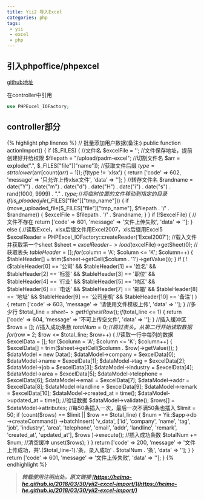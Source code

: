 ```yaml
---
title: Yii2 导入Excel
categories: php
tags:
 - yii
 - excel
 - php
---
```


## 引入phpoffice/phpexcel

[github地址](https://github.com/PHPOffice/PHPExcel)

在controller中引用

```php
use PHPExcel_IOFactory;
```

<!-- more -->

## controller部分

{% highlight php linenos %}
    // 批量添加用户数据(备注:)
    public function actionImport()
    {
        if ($_FILES) {
            //文件名
            $excelFile = '';
            //文件保存地址，提前创建好并给权限
            $filepath = "/upload/padm-excel";
            //切割文件名
            $arr = explode(".", $_FILES["file"]["name"]);
            //获取文件后缀
            $type = strtolower($arr[count($arr) - 1]);
            if ($type != 'xlsx') {
                return ['code' => 602, 'message' => '只允许上传xlsx文件', 'data' => ''];
            }
            //转存文件名
            $randname = date("Y") . date("m") . date("d") . date("H") . date("i") . date("s") . rand(1000, 9999) . "." . $type;
            //将临时位置的文件移动到指定的目录
            if (is_uploaded_file($_FILES["file"]["tmp_name"])) {
                if (move_uploaded_file($_FILES["file"]["tmp_name"], $filepath . '/' . $randname)) {
                    $excelFile = $filepath . '/' . $randname;
                }
            }
            if (!$excelFile) {
                //文件不存在
                return ['code' => 601, 'message' => '文件上传失败', 'data' => ''];
            } else {
                //读取Excel，xlsx后缀文件用Excel2007，xls后缀用Excel5
                $excelReader = PHPExcel_IOFactory::createReader('Excel2007');
                //载入文件并获取第一个sheet
                $sheet = $excelReader->load($excelFile)->getSheet(0);
                //获取表头
                $tableHeader = [];
                for ($column = 'A'; $column <= 'K'; $column++) {
                    $tableHeader[] = trim($sheet->getCell($column . '1')->getValue());
                }
                if (
                !($tableHeader[0] == '公司'
                    && $tableHeader[1] == '姓名'
                    && $tableHeader[2] == '标签'
                    && $tableHeader[3] == '职位'
                    && $tableHeader[4] == '行业'
                    && $tableHeader[5] == '地区'
                    && $tableHeader[6] == '电话'
                    && $tableHeader[7] == '邮箱'
                    && $tableHeader[8] == '地址'
                    && $tableHeader[9] == '公司座机'
                    && $tableHeader[10] == '备注')
                ) {
                    return ['code' => 603, 'message' => '请使用文件模板上传', 'data' => ''];
                }
                //多少行
                $total_line = $sheet->getHighestRow();
                if ($total_line <= 1) {
                    return ['code' => 604, 'message' => '不可上传空文件', 'data' => ''];
                }
                //插入缓冲区
                $rows = [];
                //插入成功条数
                $totalNum = 0;
                //跳过表头，从第二行开始读取数据
                for ($row = 2; $row <= $total_line; $row++) {
                    //读取一行中每列的数据
                    $excelData = [];
                    for ($column = 'A'; $column <= 'K'; $column++) {
                        $excelData[] = trim($sheet->getCell($column . $row)->getValue());
                    }
                    $dataModel = new Data();
                    $dataModel->company = $excelData[0];
                    $dataModel->name = $excelData[1];
                    $dataModel->tag = $excelData[2];
                    $dataModel->job = $excelData[3];
                    $dataModel->industry = $excelData[4];
                    $dataModel->area = $excelData[5];
                    $dataModel->telephone = $excelData[6];
                    $dataModel->email = $excelData[7];
                    $dataModel->addr = $excelData[8];
                    $dataModel->landline = $excelData[9];
                    $dataModel->remark = $excelData[10];
                    $dataModel->created_at = time();
                    $dataModel->updated_at = time();
                    //验证数据
                    $dataModel->validate();
                    $rows[] = $dataModel->attributes;
                    //每50条插入一次，最后一次不满50条也插入
                    $limit = 50;
                    if (count($rows) == $limit || $row == $total_line) {
                        $num = Yii::$app->db
                            ->createCommand()
                            ->batchInsert(
                                'v_data',
                                ['id', 'company', 'name', 'tag', 'job', 'industry', 'area', 'telephone', 'email', 'addr', 'landline', 'remark', 'created_at', 'updated_at'],
                                $rows
                            )->execute();
                        //插入成功条数
                        $totalNum += $num;
                        //清空缓冲
                        unset($rows);
                    }
                }
                return ['code' => 200, 'message' => '文件上传成功，共'.($total_line-1).'条，录入成功' . $totalNum . '条', 'data' => ''];
            }
        }
        return ['code' => 601, 'message' => '文件上传失败', 'data' => ''];
    }
{% endhighlight %}



> ***转载使用注明出处。原文链接 [https://heimo-he.github.io/2018/03/30/yii2-excel-import/](https://heimo-he.github.io/2018/03/30/yii2-excel-import/)***